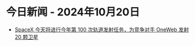 # 今日新闻 - 2024年10月20日
- [SpaceX 今天将进行今年第 100 次轨道发射任务，为竞争对手 OneWeb 发射 20 颗卫星](https://www.ithome.com/0/803/613.htm)
